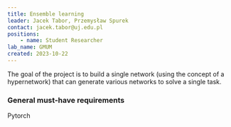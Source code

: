 ```yaml
---
title: Ensemble learning
leader: Jacek Tabor, Przemysław Spurek
contact: jacek.tabor@uj.edu.pl
positions:
    - name: Student Researcher
lab_name: GMUM
created: 2023-10-22
---
```


The goal of the project is to build a single network (using the concept of a hypernetwork) that can generate various networks to solve a single task.

### General must-have requirements

Pytorch
